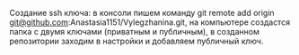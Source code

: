 Создание ssh ключа: в консоли пишем команду 
git remote add origin git@github.com:Anastasia1151/Vylegzhanina.git, 
на компьютере создастся папка с двумя ключами (приватным и публичным),
в созданном репозитории заходим в настройки и добавляем публичный ключ.

